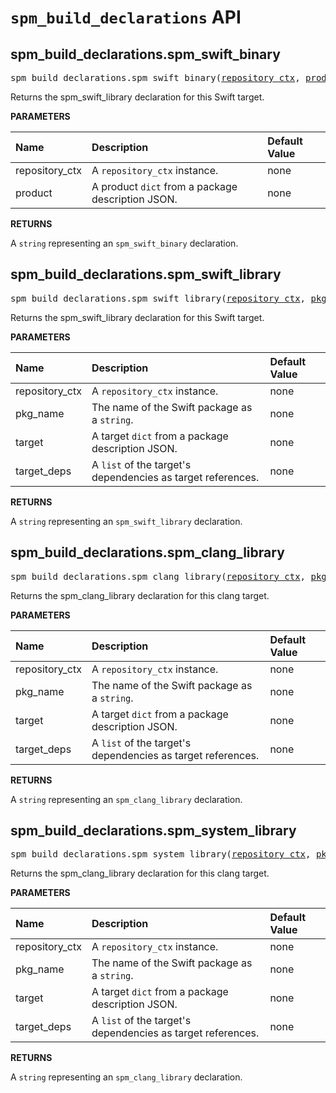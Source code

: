 <!-- Generated with Stardoc, Do Not Edit! -->
# `spm_build_declarations` API


<a id="#spm_build_declarations.spm_swift_binary"></a>

## spm_build_declarations.spm_swift_binary

<pre>
spm_build_declarations.spm_swift_binary(<a href="#spm_build_declarations.spm_swift_binary-repository_ctx">repository_ctx</a>, <a href="#spm_build_declarations.spm_swift_binary-product">product</a>)
</pre>

Returns the spm_swift_library declaration for this Swift target.

**PARAMETERS**


| Name  | Description | Default Value |
| :------------- | :------------- | :------------- |
| <a id="spm_build_declarations.spm_swift_binary-repository_ctx"></a>repository_ctx |  A <code>repository_ctx</code> instance.   |  none |
| <a id="spm_build_declarations.spm_swift_binary-product"></a>product |  A product <code>dict</code> from a package description JSON.   |  none |

**RETURNS**

A `string` representing an `spm_swift_binary` declaration.


<a id="#spm_build_declarations.spm_swift_library"></a>

## spm_build_declarations.spm_swift_library

<pre>
spm_build_declarations.spm_swift_library(<a href="#spm_build_declarations.spm_swift_library-repository_ctx">repository_ctx</a>, <a href="#spm_build_declarations.spm_swift_library-pkg_name">pkg_name</a>, <a href="#spm_build_declarations.spm_swift_library-target">target</a>, <a href="#spm_build_declarations.spm_swift_library-target_deps">target_deps</a>)
</pre>

Returns the spm_swift_library declaration for this Swift target.

**PARAMETERS**


| Name  | Description | Default Value |
| :------------- | :------------- | :------------- |
| <a id="spm_build_declarations.spm_swift_library-repository_ctx"></a>repository_ctx |  A <code>repository_ctx</code> instance.   |  none |
| <a id="spm_build_declarations.spm_swift_library-pkg_name"></a>pkg_name |  The name of the Swift package as a <code>string</code>.   |  none |
| <a id="spm_build_declarations.spm_swift_library-target"></a>target |  A target <code>dict</code> from a package description JSON.   |  none |
| <a id="spm_build_declarations.spm_swift_library-target_deps"></a>target_deps |  A <code>list</code> of the target's dependencies as target references.   |  none |

**RETURNS**

A `string` representing an `spm_swift_library` declaration.


<a id="#spm_build_declarations.spm_clang_library"></a>

## spm_build_declarations.spm_clang_library

<pre>
spm_build_declarations.spm_clang_library(<a href="#spm_build_declarations.spm_clang_library-repository_ctx">repository_ctx</a>, <a href="#spm_build_declarations.spm_clang_library-pkg_name">pkg_name</a>, <a href="#spm_build_declarations.spm_clang_library-target">target</a>, <a href="#spm_build_declarations.spm_clang_library-target_deps">target_deps</a>)
</pre>

Returns the spm_clang_library declaration for this clang target.

**PARAMETERS**


| Name  | Description | Default Value |
| :------------- | :------------- | :------------- |
| <a id="spm_build_declarations.spm_clang_library-repository_ctx"></a>repository_ctx |  A <code>repository_ctx</code> instance.   |  none |
| <a id="spm_build_declarations.spm_clang_library-pkg_name"></a>pkg_name |  The name of the Swift package as a <code>string</code>.   |  none |
| <a id="spm_build_declarations.spm_clang_library-target"></a>target |  A target <code>dict</code> from a package description JSON.   |  none |
| <a id="spm_build_declarations.spm_clang_library-target_deps"></a>target_deps |  A <code>list</code> of the target's dependencies as target references.   |  none |

**RETURNS**

A `string` representing an `spm_clang_library` declaration.


<a id="#spm_build_declarations.spm_system_library"></a>

## spm_build_declarations.spm_system_library

<pre>
spm_build_declarations.spm_system_library(<a href="#spm_build_declarations.spm_system_library-repository_ctx">repository_ctx</a>, <a href="#spm_build_declarations.spm_system_library-pkg_name">pkg_name</a>, <a href="#spm_build_declarations.spm_system_library-target">target</a>, <a href="#spm_build_declarations.spm_system_library-target_deps">target_deps</a>)
</pre>

Returns the spm_clang_library declaration for this clang target.

**PARAMETERS**


| Name  | Description | Default Value |
| :------------- | :------------- | :------------- |
| <a id="spm_build_declarations.spm_system_library-repository_ctx"></a>repository_ctx |  A <code>repository_ctx</code> instance.   |  none |
| <a id="spm_build_declarations.spm_system_library-pkg_name"></a>pkg_name |  The name of the Swift package as a <code>string</code>.   |  none |
| <a id="spm_build_declarations.spm_system_library-target"></a>target |  A target <code>dict</code> from a package description JSON.   |  none |
| <a id="spm_build_declarations.spm_system_library-target_deps"></a>target_deps |  A <code>list</code> of the target's dependencies as target references.   |  none |

**RETURNS**

A `string` representing an `spm_clang_library` declaration.


